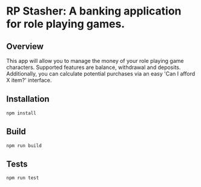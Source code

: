 # RP Stasher: A banking application for role playing games.

## Overview

This app will allow you to manage the money of your role playing game characters. Supported features are balance, withdrawal and deposits. Additionally, you can calculate potential purchases via an easy 'Can I afford X item?' interface.

## Installation

```
npm install
```

## Build

```
npm run build
```

## Tests

```
npm run test
```
